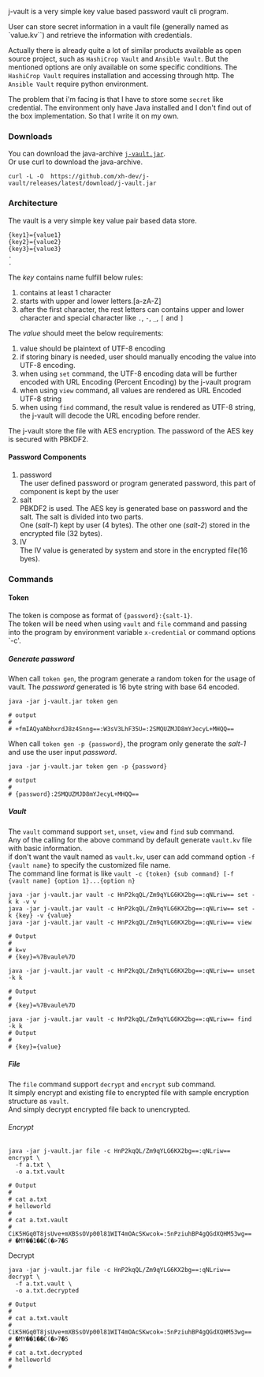 j-vault is a very simple key value based password vault cli program.

User can store secret information in a vault file (generally named as `value.kv``) and retrieve the information with credentials.

Actually there is already quite a lot of similar products available as open source project, such as `HashiCrop Vault` and `Ansible Vault`. 
But the mentioned options are only available on some specific conditions. The `HashiCrop Vault` requires installation and accessing through http. 
The `Ansible Vault` require python environment. 

The problem that i'm facing is that I have to store some `secret` like credential.
The environment only have Java installed and I don't find out of the box implementation. So that I write it on my own.

### Downloads
You can download the java-archive [`j-vault.jar`](https://github.com/xh-dev/j-vault/releases/latest/download/j-vault.jar). \
Or use curl to download the java-archive.
```shell
curl -L -O  https://github.com/xh-dev/j-vault/releases/latest/download/j-vault.jar
```

### Architecture
The vault is a very simple key value pair based data store.
```
{key1}={value1}
{key2}={value2}
{key3}={value3}
.
.

```

The *key* contains name fulfill below rules:
1. contains at least 1 character
2. starts with upper and lower letters.[a-zA-Z]
3. after the first character, the rest letters can contains upper and lower character and special character like `.`, `-`, `_`, `[` and `]`

The *value* should meet the below requirements:
1. value should be plaintext of UTF-8 encoding
2. if storing binary is needed, user should manually encoding the value into UTF-8 encoding.  
3. when using `set` command, the UTF-8 encoding data will be further encoded with URL Encoding (Percent Encoding) by the j-vault program
4. when using `view` command, all values are rendered as URL Encoded UTF-8 string
5. when using `find` command, the result value is rendered as UTF-8 string, the j-vault will decode the URL encoding before render.

The j-vault store the file with AES encryption. The password of the AES key is secured with PBKDF2.
#### Password Components
1. password \
The user defined password or program generated password, this part of component is kept by the user
2. salt \
PBKDF2 is used. The AES key is generated base on password and the salt. The salt is divided into two parts.\
One (*salt-1*) kept by user (4 bytes). The other one (*salt-2*) stored in the encrypted file (32 bytes).
3. IV \
The IV value is generated by system and store in the encrypted file(16 byes).

### Commands

#### Token
The token is compose as format of `{password}:{salt-1}`. \
The token will be need when using `vault` and `file` command and passing into the program by environment variable `x-credential` or command options `-c'.


##### Generate password
When call `token gen`, the program generate a random token for the usage of vault.
The *password* generated is 16 byte string with base 64 encoded.
```shell
java -jar j-vault.jar token gen 

# output
#
# +fmIAQyaNbhxrdJ8z4Snng==:W3sV3LhF35U=:2SMQUZMJD8mYJecyL+MHQQ==
```

When call `token gen -p {password}`, the program only generate the *salt-1* and use the user input *password*.
```shell
java -jar j-vault.jar token gen -p {password}

# output
#
# {password}:2SMQUZMJD8mYJecyL+MHQQ==
```

##### Vault
The `vault` command support `set`, `unset`, `view` and `find` sub command.\
Any of the calling for the above command by default generate `vault.kv` file with basic information.\
if don't want the vault named as `vault.kv`, user can add  command option `-f {vault name}` to specify the customized file name. \
The command line format is like `vault -c {token} {sub command} [-f {vault name] {option 1}...{option n}`

```shell
java -jar j-vault.jar vault -c HnP2kqQL/Zm9qYLG6KX2bg==:qNLriw== set -k k -v v
java -jar j-vault.jar vault -c HnP2kqQL/Zm9qYLG6KX2bg==:qNLriw== set -k {key} -v {value}
java -jar j-vault.jar vault -c HnP2kqQL/Zm9qYLG6KX2bg==:qNLriw== view

# Output
#
# k=v
# {key}=%7Bvaule%7D

java -jar j-vault.jar vault -c HnP2kqQL/Zm9qYLG6KX2bg==:qNLriw== unset -k k

# Output
#
# {key}=%7Bvaule%7D

java -jar j-vault.jar vault -c HnP2kqQL/Zm9qYLG6KX2bg==:qNLriw== find -k k
# Output
#
# {key}={value}

```
##### File
The `file` command support `decrypt` and `encrypt` sub command.\
It simply encrypt and existing file to encrypted file with sample encryption structure as `vault`.\
And simply decrypt encrypted file back to unencrypted.

###### Encrypt

```shell
java -jar j-vault.jar file -c HnP2kqQL/Zm9qYLG6KX2bg==:qNLriw== encrypt \
  -f a.txt \
  -o a.txt.vault
  
# Output
# 
# cat a.txt
# helloworld
# 
# cat a.txt.vault
# CiK5HGq0T8jsUve+mXBSsOVp00l81WIT4mOAcSKwcok=:5nPziuhBP4gQGdXQHM53wg==
# �MY��1��C(�>7�S

```

Decrypt

```shell
java -jar j-vault.jar file -c HnP2kqQL/Zm9qYLG6KX2bg==:qNLriw== decrypt \
  -f a.txt.vault \
  -o a.txt.decrypted
  
# Output
# 
# cat a.txt.vault
# CiK5HGq0T8jsUve+mXBSsOVp00l81WIT4mOAcSKwcok=:5nPziuhBP4gQGdXQHM53wg==
# �MY��1��C(�>7�S
#
# cat a.txt.decrypted
# helloworld
# 

```


